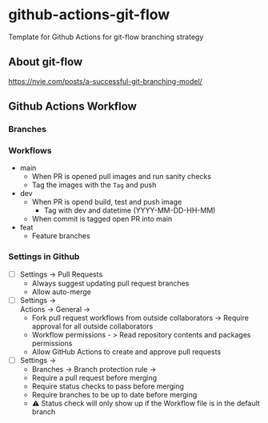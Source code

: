 # github-actions-git-flow
Template for Github Actions for git-flow branching strategy

## About git-flow
https://nvie.com/posts/a-successful-git-branching-model/

## Github Actions Workflow

### Branches

### Workflows

* main
  * When PR is opened pull images and run sanity checks
  * Tag the images with the `Tag` and push
* dev
  * When PR is opend build, test and push image
    * Tag with dev and datetime (YYYY-MM-DD-HH-MM)
  * When commit is tagged open PR into main
* feat
  * Feature branches

### Settings in Github

* [ ] Settings -> Pull Requests
  * Always suggest updating pull request branches
  * Allow auto-merge
* [ ] Settings ->  
  Actions -> General -> 
  * Fork pull request workflows from outside collaborators -> Require approval for all outside collaborators
  * Workflow permissions - > Read repository contents and packages permissions
  * Allow GitHub Actions to create and approve pull requests
* [ ] Settings ->  
  * Branches -> Branch protection rule -> 
  * Require a pull request before merging
  * Require status checks to pass before merging
  * Require branches to be up to date before merging
  * ⚠️ Status check will only show up if the Workflow file is in the default branch
